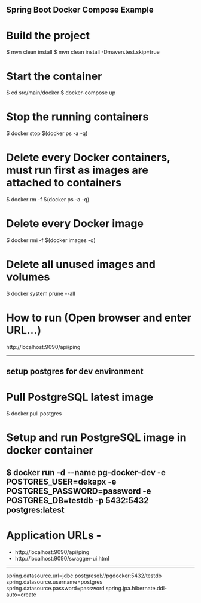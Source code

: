 ## Spring Boot Docker Compose Example

# Build the project
$ mvn clean install
$ mvn clean install -Dmaven.test.skip=true

# Start the container
$ cd src/main/docker
$ docker-compose up

# Stop the running containers
$ docker stop $(docker ps -a -q)

# Delete every Docker containers, must run first as images are attached to containers
$ docker rm -f $(docker ps -a -q)

# Delete every Docker image
$ docker rmi -f $(docker images -q)

# Delete all unused images and volumes
$ docker system prune --all

# How to run (Open browser and enter URL...)
http://localhost:9090/api/ping

--------------------------------------------------------------------------------------------
## setup postgres for dev environment
# Pull PostgreSQL latest image
$ docker pull postgres

# Setup and run PostgreSQL image in docker container
$ docker run -d --name pg-docker-dev -e POSTGRES_USER=dekapx -e POSTGRES_PASSWORD=password -e POSTGRES_DB=testdb -p 5432:5432 postgres:latest
--------------------------------------------------------------------------------------------
# Application URLs -
- http://localhost:9090/api/ping
- http://localhost:9090/swagger-ui.html
--------------------------------------------------------------------------------------------
spring.datasource.url=jdbc:postgresql://pgdocker:5432/testdb
spring.datasource.username=postgres
spring.datasource.password=password
spring.jpa.hibernate.ddl-auto=create
